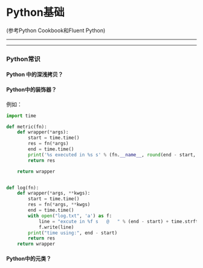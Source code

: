 # Python基础

(参考Python Cookbook和Fluent Python)

---
---
### Python常识

#### Python 中的深浅拷贝？


#### Python中的装饰器？

例如：
```python
import time

def metric(fn):
    def wrapper(*args):
        start = time.time()
        res = fn(*args)
        end = time.time()
        print('%s executed in %s s' % (fn.__name__, round(end - start, 3)))
        return res

    return wrapper


def log(fn):
    def wrapper(*args, **kwgs):
        start = time.time()
        res = fn(*args, **kwgs)
        end = time.time()
        with open("log.txt", 'a') as f:
            line = "excute in %f s   @   " % (end - start) + time.strftime('%Y-%m-%d, %H:%M:%S\n', time.localtime(time.time()))
            f.write(line)
        print("time using:", end - start)
        return res
    return wrapper

```

#### Python中的元类？


#### 
